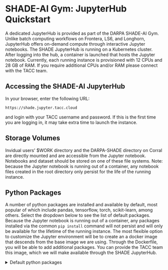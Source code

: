 # SHADE-AI Gym: JupyterHub Quickstart

A dedicated JupyterHub is provided as part of the DARPA SHADE-AI Gym. Unlike batch computing workflows on Frontera, LS6, and Longhorn, JupyterHub offers on-demand compute through interactive Jupyter notebooks. The SHADE JupyterHub is running on a Kubernetes cluster. After logging into the hub, a container is launched that hosts the Jupyter notebook. Currently, each running instance is provisioned with 12 CPUs and 28 GB of RAM. If you require additional CPUs and/or RAM please connect with the TACC team. 

## Accessing the SHADE-AI JupyterHub
In your browser, enter the following URL:
```
https://shade.jupyter.tacc.cloud
```
and login with your TACC username and password. If this is the first time you are logging in, it may take extra time to launch the instance. 

## Storage Volumes
Invidual users' $WORK directory and the DARPA-SHADE directory on Corral are directly mounted and are accessible from the Jupyter notebook. Notebooks and dataset should be stored on one of these file systems. Note: because the Jupyter notebook is running out of a container, any notebook files created in the root directory only persist for the life of the running instance. 

## Python Packages
A number of python packages are installed and available by default, most popular of which include pandas, tensorflow, torch, scikit-learn, among others. Select the dropdown below to see the list of default packages. Because the Jupyter notebook is running out of a container, any packages installed via the common `pip install` command will not persist and will only be available for the lifetime of the running instance. The most flexible option to customize the Jupyter environment will be to create an a docker image that descends from the base image we are using. Through the Dockerfile, you will be able to add additional packages. You can provide the TACC team this image, which we will make available through the SHADE JupyterHub.

<details><summary>Default python packages</summary>
<p>

|Package|Version|
|-------|-------|
|absl-py|0.11.0|
|agavepy|0.9.3|
|aiohttp|3.6.2|
|alembic|1.4.3|
|algorithmia|1.2.1|
|algorithmia-api-client|1.1.0|
|appnope|0.1.0|
|argon2-cffi|20.1.0|
|astunparse|1.6.3|
|async-generator|1.1|
|async-timeout|3.0.1|
|atomicwrites|1.4.0|
|attrs|19.3.0|
|backcall|0.1.0|
|backports.functools-lru-cache|1.6.1|
|backports.ssl-match-hostname|3.7.0.1|
|beautifulsoup4|4.9.3|
|bleach|3.1.0|
|blinker|1.4|
|blis|0.4.1|
|bokeh|1.4.0|
|Bottleneck|1.3.2|
|brotlipy|0.7.0|
|cachetools|4.1.1|
|catalogue|1.0.0|
|certifi|2020.11.8|
|certipy|0.1.3|
|cffi|1.14.3|
|chardet|3.0.4|
|Click|7|
|click-plugins|1.1.1|
|cligj|0.5.0|
|cloudpickle|1.6.0|
|conda|4.9.0|
|conda-package-handling|1.7.2|
|configparser|5.0.1|
|cryptography|2.9.2|
|cycler|0.10.0|
|cymem|2.0.3|
|Cython|0.29.14|
|cytoolz|0.11.0|
|dash|1.9.1|
|dash-core-components|1.8.1|
|dash-daq|0.2.1|
|dash-html-components|1.0.2|
|dash-renderer|1.2.4|
|dash-table|4.6.1|
|dash-table-experiments|0.6.0|
|dashserve|0.1.7|
|dask|2.30.0|
|dataclasses|0.6|
|DateTime|4.3|
|decorator|4.4.1|
|defusedxml|0.6.0|
|dill|0.3.3|
|distributed|2.30.1|
|Django|2.2.7|
|django-plotly-dash|1.0.2|
|dpd-components|0.1.0|
|en-core-web-lg|2.2.5|
|entrypoints|0.3|
|enum34|1.1.6|
|fastcache|1.1.0|
|Fiona|1.8.13.post1|
|Flask|1.1.1|
|Flask-Compress|1.4.0|
|freetype-py|2.1.0.post1|
|fsspec|0.8.4|
|future|0.18.2|
|gast|0.3.3|
|geopandas|0.7.0|
|gmpy2|2.1.0b1|
|google-auth|1.23.0|
|google-auth-oauthlib|0.4.2|
|google-pasta|0.2.0|
|grpcio|1.34.0|
|h5py|2.10.0|
|HeapDict|1.0.1|
|idna|2.8|
|imagecodecs|2020.5.30|
|imageio|2.9.0|
|import-ipynb|0.1.3|
|importlib-metadata|0.23|
|iniconfig|1.1.1|
|ipykernel|5.1.3|
|ipympl|0.5.8|
|ipython|7.9.0|
|ipython-genutils|0.2.0|
|ipywidgets|7.5.1|
|isodate|0.6.0|
|itsdangerous|1.1.0|
|jedi|0.15.1|
|Jinja2|2.10.3|
|joblib|0.14.0|
|json5|0.8.5|
|jsonschema|3.1.1|
|jupyter|1.0.0|
|jupyter-client|5.3.4|
|jupyter-console|6.0.0|
|jupyter-core|4.6.1|
|jupyter-plotly-dash|0.3.1|
|jupyter-server-proxy|1.3.0|
|jupyter-telemetry|0.0.5|
|jupyterhub|1.2.1|
|jupyterlab|1.2.2|
|jupyterlab-dash|0.1.0a3|
|jupyterlab-pygments|0.1.2|
|jupyterlab-server|1.0.6|
|Keras|2.4.3|
|Keras-Preprocessing|1.1.2|
|kiwisolver|1.1.0|
|lazy-object-proxy|1.5.2|
|llvmlite|0.34.0|
|locket|0.2.0|
|Mako|1.1.3|
|Markdown|3.1.1|
|MarkupSafe|1.1.1|
|matplotlib|3.1.2|
|mistune|0.8.4|
|mock|4.0.2|
|more-itertools|7.2.0|
|mpmath|1.1.0|
|msgpack|1.0.0|
|multidict|4.5.2|
|munch|2.5.0|
|murmurhash|1.0.2|
|mydcc|0.1.22|
|nbclient|0.5.1|
|nbconvert|5.6.1|
|nbformat|4.4.0|
|nbgitpuller|0.9.0|
|nbserverproxy|0.8.8|
|nest-asyncio|1.4.2|
|networkx|2.4|
|nltk|3.4.5|
|notebook|6.0.2|
|numba|0.51.2|
|numexpr|2.7.1|
|numpy|1.17.4|
|oauthlib|3.0.1|
|olefile|0.46|
|openapi-core|0.13.4|
|openapi-schema-validator|0.1.1|
|openapi-spec-validator|0.2.9|
|opt-einsum|3.3.0|
|packaging|19.2|
|pamela|1.0.0|
|pandas|0.25.3|
|pandocfilters|1.4.2|
|panel|0.6.4|
|param|1.9.2|
|parse|1.18.0|
|parso|0.5.1|
|partd|1.1.0|
|patsy|0.5.1|
|pexpect|4.7.0|
|pickleshare|0.7.5|
|Pillow|6.2.1|
|pip|20.2.4|
|plac|1.1.3|
|plotly|4.5.4|
|pluggy|0.13.1|
|preshed|3.0.2|
|prometheus-client|0.7.1|
|prompt-toolkit|2.0.10|
|protobuf|3.13.0|
|psutil|5.7.3|
|ptyprocess|0.6.0|
|py|1.9.0|
|pyasn1|0.4.8|
|pyasn1-modules|0.2.8|
|pycosat|0.6.3|
|pycparser|2.2|
|pyct|0.4.6|
|pycurl|7.43.0.6|
|Pygments|2.4.2|
|PyJWT|1.7.1|
|pyOpenSSL|19.1.0|
|pyparsing|2.4.5|
|pyproj|2.6.0|
|pyrsistent|0.15.5|
|pyshp|2.1.0|
|PySocks|1.7.1|
|pytest|6.1.2|
|python-dateutil|2.8.1|
|python-editor|1.0.4|
|python-json-logger|2.0.1|
|pytz|2019.3|
|pyviz-comms|0.7.2|
|PyWavelets|1.1.1|
|PyYAML|5.3.1|
|pyzmq|18.1.0|
|qtconsole|4.5.5|
|reportlab|3.5.32|
|requests|2.23.0|
|requests-oauthlib|1.3.0|
|requests-toolbelt|0.9.1|
|retrying|1.3.3|
|rsa|4.6|
|ruamel-yaml-conda|0.15.80|
|ruamel.yaml|0.16.12|
|ruamel.yaml.clib|0.2.2|
|scikit-image|0.17.2|
|scikit-learn|0.21.3|
|scipy|1.3.2|
|seaborn|0.11.0|
|Send2Trash|1.5.0|
|setuptools|21.2.2|
|shap|0.32.1|
|Shapely|1.7.0|
|simpervisor|0.3|
|six|1.13.0|
|sortedcontainers|2.2.2|
|soupsieve|2.0.1|
|spacy|2.2.3|
|SQLAlchemy|1.3.20|
|sqlparse|0.3.0|
|srsly|1.0.1|
|statsmodels|0.12.1|
|strict-rfc3339|0.7|
|sympy|1.6.2|
|tables|3.6.1|
|tapipy|0.3.0|
|tblib|1.6.0|
|tensorboard|2.4.0|
|tensorboard-plugin-wit|1.7.0|
|tensorflow|2.3.1|
|tensorflow-estimator|2.3.0|
|termcolor|1.1.0|
|terminado|0.8.3|
|testpath|0.4.4|
|thinc|7.3.1|
|threadpoolctl|2.1.0|
|tifffile|2020.10.1|
|toml|0.10.2|
|toolz|0.11.1|
|torch|1.7.0|
|tornado|6.0.3|
|tqdm|4.39.0|
|traitlets|4.3.3|
|typing-extensions|3.7.4.3|
|urllib3|1.25.8|
|vincent|0.4.4|
|wasabi|0.6.0|
|wcwidth|0.1.7|
|webencodings|0.5.1|
|websocket-client|0.53.0|
|Werkzeug|0.16.0|
|wheel|0.35.1|
|widgetsnbextension|3.5.1|
|wrapt|1.12.1|
|xgboost|0.9|
|xlrd|1.2.0|
|yarl|1.3.0|
|zict|2.0.0|
|zipp|0.6.0|
|zope.interface|4.7.1|


</p>
</details>
